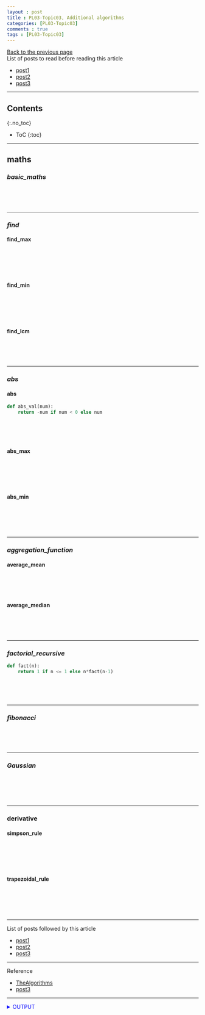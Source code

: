 ```yaml
---
layout : post
title : PL03-Topic03, Additional algorithms
categories: [PL03-Topic03]
comments : true
tags : [PL03-Topic03]
---
```

[Back to the previous page](https://userdyk-github.github.io/pl03/PL03-Algorithm.html) <br>
List of posts to read before reading this article
- <a href='https://userdyk-github.github.io/'>post1</a>
- <a href='https://userdyk-github.github.io/'>post2</a>
- <a href='https://userdyk-github.github.io/'>post3</a>

---

## Contents
{:.no_toc}

* ToC
{:toc}

<hr class="division1">

## **maths**

### ***basic_maths***

<br><br><br>

---




### ***find***

#### find_max

```python
```

<br><br><br>


#### find_min

```python
```

<br><br><br>

#### find_lcm

<br><br><br>

---

### ***abs***

#### abs

```python
def abs_val(num):
    return -num if num < 0 else num
```
<br><br><br>

#### abs_max

```python
```

<br><br><br>

#### abs_min

```python
```

<br><br><br>

---

### ***aggregation_function***

#### average_mean

<br><br><br>

#### average_median

<br><br><br>

---

### ***factorial_recursive***

```python
def fact(n):
    return 1 if n <= 1 else n*fact(n-1)
```

<br><br><br>

---

### ***fibonacci***

<br><br><br>

---

### ***Gaussian***

```python
```

<br><br><br>

---

### **derivative**

#### simpson_rule

```python
```

<br><br><br>

#### trapezoidal_rule

```python
```

<br><br><br>

<hr class="division1">

List of posts followed by this article
- [post1](https://userdyk-github.github.io/)
- <a href='https://userdyk-github.github.io/'>post2</a>
- <a href='https://userdyk-github.github.io/'>post3</a>

---

Reference
- <a href='https://github.com/TheAlgorithms/Python' target="_blank">TheAlgorithms</a>
- <a href='https://userdyk-github.github.io/'>post3</a>

---

<details markdown="1">
<summary class='jb-small' style="color:blue">OUTPUT</summary>
<hr class='division3'>
    <details markdown="1">
    <summary class='jb-small' style="color:red">OUTPUT</summary>
    <hr class='division3_1'>
    <hr class='division3_1'>
    </details>
<hr class='division3'>
</details>

